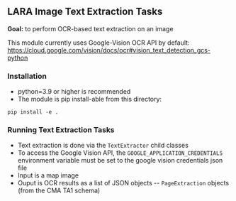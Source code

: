 
## LARA Image Text Extraction Tasks

**Goal:** to perform OCR-based text extraction on an image

This module currently uses Google-Vision OCR API by default:
https://cloud.google.com/vision/docs/ocr#vision_text_detection_gcs-python


### Installation

* python=3.9 or higher is recommended
* The module is pip install-able from this directory:
``` 
pip install -e .
```

### Running Text Extraction Tasks

* Text extraction is done via the `TextExtractor` child classes
* To access the Google Vision API, the `GOOGLE_APPLICATION_CREDENTIALS` environment variable must be set to the google vision credentials json file 
* Input is a map image 
* Ouput is OCR results as a list of JSON objects --  `PageExtraction` objects (from the CMA TA1 schema)







